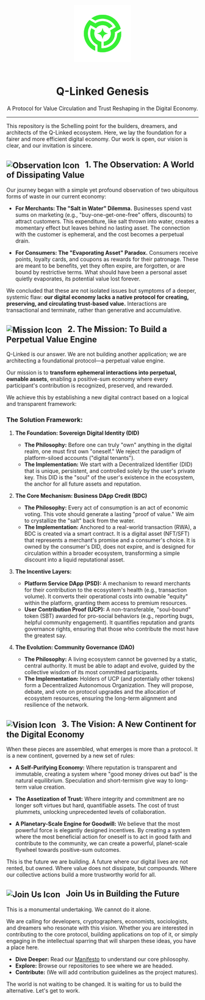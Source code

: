 <div align="center">
  <br/>
  <!-- 预留 Logo 位置 - 建议使用 150x150 或类似尺寸的 SVG/PNG -->
  <img src="/static/images/logo.png" alt="Q-Linked Logo" width="150"/>
  <br/>
  <br/>
  <h1>Q-Linked Genesis</h1>
</div>

<p align="center">
  A Protocol for Value Circulation and Trust Reshaping in the Digital Economy.
</p>

---

This repository is the Schelling point for the builders, dreamers, and architects of the Q-Linked ecosystem. Here, we lay the foundation for a fairer and more efficient digital economy. Our work is open, our vision is clear, and our invitation is sincere.

## <img src="https://raw.githubusercontent.com/artinexus/q-linked-org/main/assets/icons/observation.svg" width="32" alt="Observation Icon" valign="middle"> &nbsp; 1. The Observation: A World of Dissipating Value

Our journey began with a simple yet profound observation of two ubiquitous forms of waste in our current economy:

*   **For Merchants: The "Salt in Water" Dilemma.** Businesses spend vast sums on marketing (e.g., "buy-one-get-one-free" offers, discounts) to attract customers. This expenditure, like salt thrown into water, creates a momentary effect but leaves behind no lasting asset. The connection with the customer is ephemeral, and the cost becomes a perpetual drain.

*   **For Consumers: The "Evaporating Asset" Paradox.** Consumers receive points, loyalty cards, and coupons as rewards for their patronage. These are meant to be benefits, yet they often expire, are forgotten, or are bound by restrictive terms. What should have been a personal asset quietly evaporates, its potential value lost forever.

We concluded that these are not isolated issues but symptoms of a deeper, systemic flaw: **our digital economy lacks a native protocol for creating, preserving, and circulating trust-based value.** Interactions are transactional and terminate, rather than generative and accumulative.

## <img src="https://raw.githubusercontent.com/artinexus/q-linked-org/main/assets/icons/mission.svg" width="32" alt="Mission Icon" valign="middle"> &nbsp; 2. The Mission: To Build a Perpetual Value Engine

Q-Linked is our answer. We are not building another application; we are architecting a foundational protocol—a perpetual value engine.

Our mission is to **transform ephemeral interactions into perpetual, ownable assets**, enabling a positive-sum economy where every participant's contribution is recognized, preserved, and rewarded.

We achieve this by establishing a new digital contract based on a logical and transparent framework:

### The Solution Framework:

1.  **The Foundation: Sovereign Digital Identity (DID)**
    *   **The Philosophy:** Before one can truly "own" anything in the digital realm, one must first own "oneself." We reject the paradigm of platform-siloed accounts ("digital tenants").
    *   **The Implementation:** We start with a Decentralized Identifier (DID) that is unique, persistent, and controlled solely by the user's private key. This DID is the "soul" of the user's existence in the ecosystem, the anchor for all future assets and reputation.

2.  **The Core Mechanism: Business DApp Credit (BDC)**
    *   **The Philosophy:** Every act of consumption is an act of economic voting. This vote should generate a lasting "proof of value." We aim to crystallize the "salt" back from the water.
    *   **The Implementation:** Anchored to a real-world transaction (RWA), a BDC is created via a smart contract. It is a digital asset (NFT/SFT) that represents a merchant's promise and a consumer's choice. It is owned by the consumer's DID, does not expire, and is designed for circulation within a broader ecosystem, transforming a simple discount into a liquid reputational asset.

3.  **The Incentive Layers:**
    *   **Platform Service DApp (PSD):** A mechanism to reward merchants for their contribution to the ecosystem's health (e.g., transaction volume). It converts their operational costs into ownable "equity" within the platform, granting them access to premium resources.
    *   **User Contribution Proof (UCP):** A non-transferable, "soul-bound" token (SBT) awarded for pro-social behaviors (e.g., reporting bugs, helpful community engagement). It quantifies reputation and grants governance rights, ensuring that those who contribute the most have the greatest say.

4.  **The Evolution: Community Governance (DAO)**
    *   **The Philosophy:** A living ecosystem cannot be governed by a static, central authority. It must be able to adapt and evolve, guided by the collective wisdom of its most committed participants.
    *   **The Implementation:** Holders of UCP (and potentially other tokens) form a Decentralized Autonomous Organization. They will propose, debate, and vote on protocol upgrades and the allocation of ecosystem resources, ensuring the long-term alignment and resilience of the network.

## <img src="https://raw.githubusercontent.com/artinexus/q-linked-org/main/assets/icons/vision.svg" width="32" alt="Vision Icon" valign="middle"> &nbsp; 3. The Vision: A New Continent for the Digital Economy

When these pieces are assembled, what emerges is more than a protocol. It is a new continent, governed by a new set of rules:

*   **A Self-Purifying Economy:** Where reputation is transparent and immutable, creating a system where "good money drives out bad" is the natural equilibrium. Speculation and short-termism give way to long-term value creation.

*   **The Assetization of Trust:** Where integrity and commitment are no longer soft virtues but hard, quantifiable assets. The cost of trust plummets, unlocking unprecedented levels of collaboration.

*   **A Planetary-Scale Engine for Goodwill:** We believe that the most powerful force is elegantly designed incentives. By creating a system where the most beneficial action for oneself is to act in good faith and contribute to the community, we can create a powerful, planet-scale flywheel towards positive-sum outcomes.

This is the future we are building. A future where our digital lives are not rented, but owned. Where value does not dissipate, but compounds. Where our collective actions build a more trustworthy world for all.

## <img src="https://raw.githubusercontent.com/artinexus/q-linked-org/main/assets/icons/join.svg" width="32" alt="Join Us Icon" valign="middle"> &nbsp; Join Us in Building the Future

This is a monumental undertaking. We cannot do it alone.

We are calling for developers, cryptographers, economists, sociologists, and dreamers who resonate with this vision. Whether you are interested in contributing to the core protocol, building applications on top of it, or simply engaging in the intellectual sparring that will sharpen these ideas, you have a place here.

*   **Dive Deeper:** Read our [Manifesto](https://q-linked.org/manifesto/) to understand our core philosophy.
*   **Explore:** Browse our repositories to see where we are headed.
*   **Contribute:** (We will add contribution guidelines as the project matures).

The world is not waiting to be changed. It is waiting for us to build the alternative. Let's get to work.
